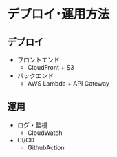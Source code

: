# デプロイ･運用方法
## デプロイ
- フロントエンド
  - CloudFront + S3
- バックエンド
  - AWS Lambda + API Gateway
## 運用
- ログ・監視
  - CloudWatch
- CI/CD
  - GithubAction